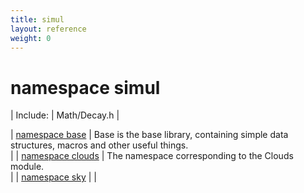 ```yaml
---
title: simul
layout: reference
weight: 0
---
```

namespace simul
===

| Include: | Math/Decay.h |



| [namespace base](simul/base) | Base is the base library, containing simple data structures, macros and other useful things.<br> |
| [namespace clouds](simul/clouds) | The namespace corresponding to the Clouds module.<br> |
| [namespace sky](simul/sky) |  |

